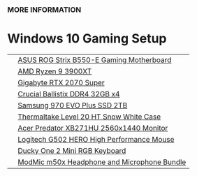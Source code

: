 ### MORE INFORMATION

# Windows 10 Gaming Setup

| | |
| ---: | :--- |
| | [ASUS ROG Strix B550-E Gaming Motherboard](https://www.amazon.com/gp/product/B088W4933P/) |
| | [AMD Ryzen 9 3900XT](https://www.amazon.com/gp/product/B089WD454D/) |
| | [Gigabyte RTX 2070 Super](https://www.amazon.com/gp/product/B07TV9CLL5) |
| | [Crucial Ballistix DDR4 32GB x4](https://www.amazon.com/gp/product/B083VNMP87/) |
| | [Samsung 970 EVO Plus SSD 2TB](https://www.amazon.com/Samsung-970-EVO-Plus-MZ-V7S2T0B/dp/B07MFZXR1B/) |
| | [Thermaltake Level 20 HT Snow White Case](https://www.amazon.com/gp/product/B07ZLFNGF6/) |
| | [Acer Predator XB271HU 2560x1440 Monitor](https://www.amazon.com/gp/product/B0173PEX20/) |
| | [Logitech G502 HERO High Performance Mouse](https://www.amazon.com/gp/product/B07GBZ4Q68/) |
| | [Ducky One 2 Mini RGB Keyboard](https://www.duckychannel.com.tw/en/Ducky-One2-Mini-RGB) |
| | [ModMic m50x Headphone and Microphone Bundle](https://antlionaudio.com/products/m50x-bundle?variant=36525285900447) |
